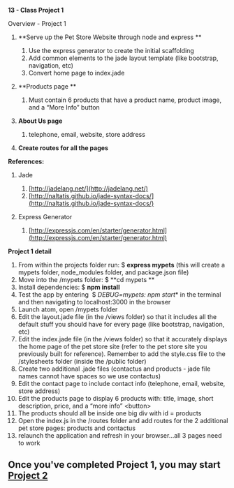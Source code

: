 **13 - Class Project 1**

Overview - Project 1

1. **Serve up the Pet Store Website through node and express **
    1. Use the express generator to create the initial scaffolding
    2. Add common elements to the jade layout template (like bootstrap, navigation, etc)
    3. Convert home page to index.jade

2. **Products page **
    1. Must contain 6 products that have a product name, product image, and a “More Info” button

3. **About Us page**
    1. telephone, email, website, store address

4. **Create routes for all the pages**

**References:**

1. Jade 
    1. [http://jadelang.net/](http://jadelang.net/)
    2. [](http://jadelang.net/)[http://naltatis.github.io/jade-syntax-docs/](http://naltatis.github.io/jade-syntax-docs/)

2. Express Generator
    1. [http://expressjs.com/en/starter/generator.html](http://expressjs.com/en/starter/generator.html)

**Project 1 detail**

1. From within the projects folder run: $ **express mypets** (this will create a mypets folder, node_modules folder, and package.json file)
2. Move into the /mypets folder: $ **cd mypets **
3. Install dependencies: $ **npm install**
4. Test the app by entering  $ **DEBUG=mypets:* npm start** in the terminal and then navigating to localhost:3000 in the browser
5. Launch atom, open /mypets folder
6. Edit the layout.jade file (in the /views folder) so that it includes all the default stuff you should have for every page (like bootstrap, navigation, etc)
7. Edit the index.jade file (in the /views folder) so that it accurately displays the home page of the pet store site (refer to the pet store site you previously built for reference). Remember to add the style.css file to the /stylesheets folder (inside the /public folder) 
8. Create two additional .jade files (contactus and products - jade file names cannot have spaces so we use contactus)
9. Edit the contact page to include contact info (telephone, email, website, store address)
10. Edit the products page to display 6 products with: title, image, short description, price, and a “more info” &lt;button&gt;
11. The products should all be inside one big div with id = products
12. Open the index.js in the /routes folder and add routes for the 2 additional pet store pages: products and contactus 
13. relaunch the application and refresh in your browser…all 3 pages need to work

## Once you've completed Project 1, you may start [Project 2](project2.md)

  
